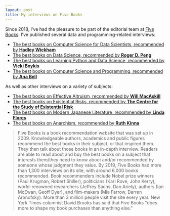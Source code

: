 ```yaml
---
layout: post
title: My interviews on Five Books
---
```


Since 2018, I've had the pleasure to be part of the editorial team at [Five Books](https://www.fivebooks.com). I've published several data and programming-related interviews:

* [The best books on Computer Science for Data Scientists, recommended by **Hadley Wickham**](https://fivebooks.com/best-books/computer-science-data-science-hadley-wickham/)
* [The best books on Data Science, recommended by **Roger D. Peng**](https://fivebooks.com/best-books/data-science-roger-peng/)
* [The best books on Learning Python and Data Science, recommended by **Vicki Boykis**](https://fivebooks.com/best-books/learning-python-and-data-science-vicki-boykis/)
* [The best books on Computer Science and Programming, recommended by **Ana Bell**](https://fivebooks.com/best-books/programming-computer-science-ana-bell/)

As well as other interviews on a variety of subjects:

* [The best books on Effective Altruism, recommended by **Will MacAskill**](https://fivebooks.com/best-books/effective-altruism-will-macaskill/)
* [The best books on Existential Risks, recommended by **The Centre for the Study of Existential Risk**](https://fivebooks.com/best-books/existential-risks-cambridge-cser/)
* [The best books on Modern Japanese Literature, recommended by **Linda Flores**](https://fivebooks.com/best-books/modern-japanese-literature-linda-flores/)
* [The best books on Anarchism, recommended by **Ruth Kinna**](https://fivebooks.com/best-books/anarchism-ruth-kinna/)

> Five Books is a book recommendation website that was set up in 2009. Knowledgeable authors, academics and public figures recommend the best books in their subject, or that inspired them. They then talk about those books in an in-depth interview. Readers are able to read about and buy the best books on a subject that interests them/they need to know about and/or recommended by someone whose judgment they value.
> By 2019, Five Books had more than 1,300 interviews on its site, with around 6,000 books recommended. Book recommenders include Nobel prize winners (Paul Krugman, Robert Shiller), politicians (Karl Rove, John Kerry), world-renowned researchers (Jeffrey Sachs, Dan Ariely), authors (Ian McEwan, Geoff Dyer), and film-makers (Mia Farrow, Darren Aronofsky).
> More than 3 million people visit the site every year. New York Times columnist David Brooks has said that Five Books "does more to shape my book purchases than anything else."
